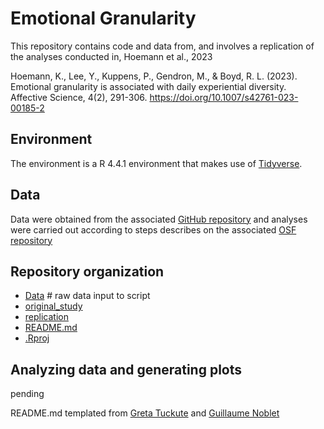 # Emotional Granularity
This repository contains code and data from, and involves a replication of the analyses conducted in, Hoemann et al., 2023

Hoemann, K., Lee, Y., Kuppens, P., Gendron, M., & Boyd, R. L. (2023). Emotional granularity is associated with daily experiential diversity. Affective Science, 4(2), 291-306. https://doi.org/10.1007/s42761-023-00185-2

## Environment
The environment is a R 4.4.1 environment that makes use of [Tidyverse](https://www.tidyverse.org/packages/).

## Data
Data were obtained from the associated [GitHub repository](https://github.com/katie-hoemann/granularityDiversity) and analyses were carried out according to steps describes on the associated [OSF repository](https://osf.io/gn8ca/)

## Repository organization
 * [Data](./Data) # raw data input to script
 * [original_study](./original_study)
 * [replication](./replication)
 * [README.md](./README.md)
 * [.Rproj](./emotionality_granularity_replication.Rproj)

<!--
### Project structure (TEMPLATE BORROWED FROM OTHER REPO)
```{text}
granularityDiveristy
  ├── scripts/
  │   ├── matlab_batch.m
  │   ├── freesurfer_preproc_clinical.m # a wrapper for recon-all-clinical
  │   │   ├── 
  │   ├── firstlevel_subject.m
  │   ├── project_spmT_to_surface.sh   <== your new bash script
  │   └── visualize_overlay.sh         <== optional screenshot tool
  ├── data/
  │   ├── func/<subj>/spmT_0001.nii
  │   └── anat/<subj>/T1.nii.gz
  ├── fs_output/  # Freesurfer recon-all output (SUBJECTS_DIR)
  └── surface_output/<subj>/lh.spmT.mgh, screenshot.png, etc.
```
-->

## Analyzing data and generating plots
pending

 README.md templated from [Greta Tuckute](https://github.com/gretatuckute/drive_suppress_brains/blob/main/README.md) and [Guillaume Noblet](https://github.com/gnoblet/TidyTuesday/blob/main/README.md)
